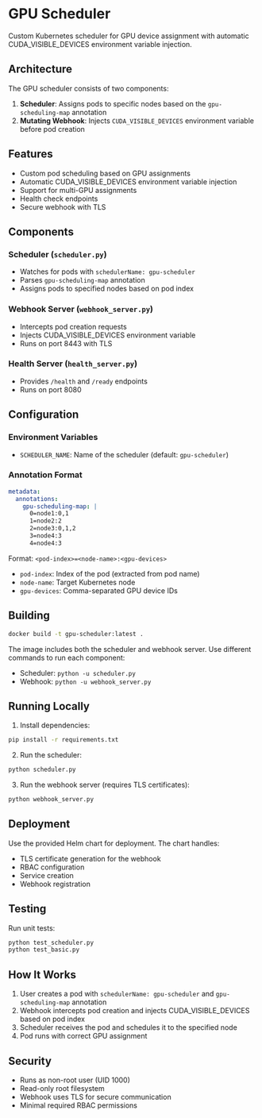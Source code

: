 # GPU Scheduler

Custom Kubernetes scheduler for GPU device assignment with automatic CUDA_VISIBLE_DEVICES environment variable injection.

## Architecture

The GPU scheduler consists of two components:

1. **Scheduler**: Assigns pods to specific nodes based on the `gpu-scheduling-map` annotation
2. **Mutating Webhook**: Injects `CUDA_VISIBLE_DEVICES` environment variable before pod creation

## Features

- Custom pod scheduling based on GPU assignments
- Automatic CUDA_VISIBLE_DEVICES environment variable injection
- Support for multi-GPU assignments
- Health check endpoints
- Secure webhook with TLS

## Components

### Scheduler (`scheduler.py`)
- Watches for pods with `schedulerName: gpu-scheduler`
- Parses `gpu-scheduling-map` annotation
- Assigns pods to specified nodes based on pod index

### Webhook Server (`webhook_server.py`)
- Intercepts pod creation requests
- Injects CUDA_VISIBLE_DEVICES environment variable
- Runs on port 8443 with TLS

### Health Server (`health_server.py`)
- Provides `/health` and `/ready` endpoints
- Runs on port 8080

## Configuration

### Environment Variables
- `SCHEDULER_NAME`: Name of the scheduler (default: `gpu-scheduler`)

### Annotation Format
```yaml
metadata:
  annotations:
    gpu-scheduling-map: |
      0=node1:0,1
      1=node2:2
      2=node3:0,1,2
      3=node4:3
      4=node4:3
```

Format: `<pod-index>=<node-name>:<gpu-devices>`
- `pod-index`: Index of the pod (extracted from pod name)
- `node-name`: Target Kubernetes node
- `gpu-devices`: Comma-separated GPU device IDs

## Building

```bash
docker build -t gpu-scheduler:latest .
```

The image includes both the scheduler and webhook server. Use different commands to run each component:
- Scheduler: `python -u scheduler.py`
- Webhook: `python -u webhook_server.py`

## Running Locally

1. Install dependencies:
```bash
pip install -r requirements.txt
```

2. Run the scheduler:
```bash
python scheduler.py
```

3. Run the webhook server (requires TLS certificates):
```bash
python webhook_server.py
```

## Deployment

Use the provided Helm chart for deployment. The chart handles:
- TLS certificate generation for the webhook
- RBAC configuration
- Service creation
- Webhook registration

## Testing

Run unit tests:
```bash
python test_scheduler.py
python test_basic.py
```

## How It Works

1. User creates a pod with `schedulerName: gpu-scheduler` and `gpu-scheduling-map` annotation
2. Webhook intercepts pod creation and injects CUDA_VISIBLE_DEVICES based on pod index
3. Scheduler receives the pod and schedules it to the specified node
4. Pod runs with correct GPU assignment

## Security

- Runs as non-root user (UID 1000)
- Read-only root filesystem
- Webhook uses TLS for secure communication
- Minimal required RBAC permissions